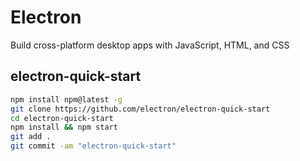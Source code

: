 # Electron

Build cross-platform desktop apps with JavaScript, HTML, and CSS

## electron-quick-start

```bash
npm install npm@latest -g
git clone https://github.com/electron/electron-quick-start
cd electron-quick-start
npm install && npm start
git add .
git commit -am "electron-quick-start"
```
